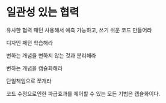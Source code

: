 # 일관성 있는 협력

유사한 협력 패턴 사용해서 예측 가능하고, 쓰기 쉬운 코드 만들어라

디자인 패턴 학습해라

변하는 개념을 변하지 않는 것과 분리해라

변하는 개념을 캡슐화해라

단일책임으로 쪼개라

코드 수정으로인한 파급효과를 제어할 수 있는 모든 기법은 캡슐화이다.
